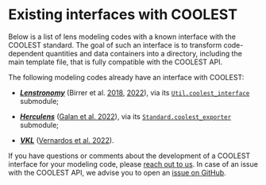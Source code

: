 # Existing interfaces with COOLEST

Below is a list of lens modeling codes with a known interface with the COOLEST standard. The goal of such an interface is to transform code-dependent quantities and data containers into a directory, including the main template file, that is fully compatible with the COOLEST API.

The following modeling codes already have an interface with COOLEST:

- [__*Lenstronomy*__](https://github.com/lenstronomy/lenstronomy) (Birrer et al. [2018](https://ui.adsabs.harvard.edu/abs/2018PDU....22..189B/abstract), [2022](https://ui.adsabs.harvard.edu/abs/2021JOSS....6.3283B/abstract)), via its [`Util.coolest_interface`](https://github.com/lenstronomy/lenstronomy/tree/main/lenstronomy/Util/coolest_interface.py) submodule;

- [__*Herculens*__](https://github.com/lenstronomy/lenstronomy) ([Galan et al. 2022](https://ui.adsabs.harvard.edu/abs/2022A%26A...668A.155G/abstract)), via its [`Standard.coolest_exporter`](https://github.com/austinpeel/herculens/blob/main/herculens/Standard/coolest_exporter.py) submodule;

- [__*VKL*__](https://github.com/gvernard/verykool) ([Vernardos et al. 2022](https://ui.adsabs.harvard.edu/abs/2022MNRAS.516.1347V/abstract)).

If you have questions or comments about the development of a COOLEST interface for your modeling code, please [reach out to us](mailto:aymeric.galan@gmail.com). In case of an issue with the COOLEST API, we advise you to open an [issue on GitHub](https://github.com/aymgal/COOLEST/issues/new).
